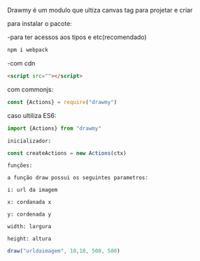 
Drawmy é um modulo que ultiza canvas tag para projetar e criar

para instalar o pacote:

-para ter acessos aos tipos e etc(recomendado)
```bash
npm i webpack
```
-com cdn
```html
<script src=""></script>
```
com commonjs:
```js
const {Actions} = require("drawmy")
```
caso ultiliza ES6:
```ts
import {Actions} from "drawmy"
```
``inicializador:``

```js
const createActions = new Actions(ctx)
```

``funções:``

``a função draw possui os seguintes parametros:``

``i: url da imagem``

``x: cordanada x``

``y: cordenada y``

``width: largura``

``height: altura``

```js
draw("urldaimagem", 10,10, 500, 500)
```